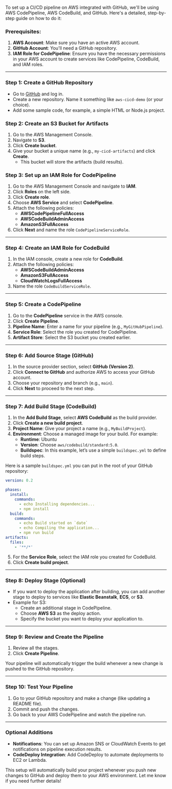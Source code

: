 To set up a CI/CD pipeline on AWS integrated with GitHub, we'll be using AWS CodePipeline, AWS CodeBuild, and GitHub. Here's a detailed, step-by-step guide on how to do it:

### Prerequisites:
1. **AWS Account**: Make sure you have an active AWS account.
2. **GitHub Account**: You'll need a GitHub repository.
3. **IAM Role for CodePipeline**: Ensure you have the necessary permissions in your AWS account to create services like CodePipeline, CodeBuild, and IAM roles.

---

### Step 1: **Create a GitHub Repository**
- Go to [GitHub](https://github.com/) and log in.
- Create a new repository. Name it something like `aws-cicd-demo` (or your choice).
- Add some sample code, for example, a simple HTML or Node.js project.

### Step 2: **Create an S3 Bucket for Artifacts**
1. Go to the AWS Management Console.
2. Navigate to **S3**.
3. Click **Create bucket**.
4. Give your bucket a unique name (e.g., `my-cicd-artifacts`) and click **Create**.
   - This bucket will store the artifacts (build results).

### Step 3: **Set up an IAM Role for CodePipeline**
1. Go to the AWS Management Console and navigate to **IAM**.
2. Click **Roles** on the left side.
3. Click **Create role**.
4. Choose **AWS Service** and select **CodePipeline**.
5. Attach the following policies:
   - **AWSCodePipelineFullAccess**
   - **AWSCodeBuildAdminAccess**
   - **AmazonS3FullAccess**
6. Click **Next** and name the role `CodePipelineServiceRole`.

---

### Step 4: **Create an IAM Role for CodeBuild**
1. In the IAM console, create a new role for **CodeBuild**.
2. Attach the following policies:
   - **AWSCodeBuildAdminAccess**
   - **AmazonS3FullAccess**
   - **CloudWatchLogsFullAccess**
3. Name the role `CodeBuildServiceRole`.

---

### Step 5: **Create a CodePipeline**
1. Go to the **CodePipeline** service in the AWS console.
2. Click **Create Pipeline**.
3. **Pipeline Name**: Enter a name for your pipeline (e.g., `MyGitHubPipeline`).
4. **Service Role**: Select the role you created for CodePipeline.
5. **Artifact Store**: Select the S3 bucket you created earlier.

---

### Step 6: **Add Source Stage (GitHub)**
1. In the source provider section, select **GitHub (Version 2)**.
2. Click **Connect to GitHub** and authorize AWS to access your GitHub account.
3. Choose your repository and branch (e.g., `main`).
4. Click **Next** to proceed to the next step.

---

### Step 7: **Add Build Stage (CodeBuild)**
1. In the **Add Build Stage**, select **AWS CodeBuild** as the build provider.
2. Click **Create a new build project**.
3. **Project Name**: Give your project a name (e.g., `MyBuildProject`).
4. **Environment**: Choose a managed image for your build. For example:
   - **Runtime**: Ubuntu
   - **Version**: Choose `aws/codebuild/standard:5.0`.
   - **Buildspec**: In this example, let’s use a simple `buildspec.yml` to define build steps.

Here is a sample `buildspec.yml` you can put in the root of your GitHub repository:

```yaml
version: 0.2

phases:
  install:
    commands:
      - echo Installing dependencies...
      - npm install
  build:
    commands:
      - echo Build started on `date`
      - echo Compiling the application...
      - npm run build
artifacts:
  files:
    - '**/*'
```

5. For the **Service Role**, select the IAM role you created for CodeBuild.
6. Click **Create build project**.

---

### Step 8: **Deploy Stage (Optional)**
- If you want to deploy the application after building, you can add another stage to deploy to services like **Elastic Beanstalk**, **ECS**, or **S3**.
- Example for S3:
  - Create an additional stage in CodePipeline.
  - Choose **AWS S3** as the deploy action.
  - Specify the bucket you want to deploy your application to.

---

### Step 9: **Review and Create the Pipeline**
1. Review all the stages.
2. Click **Create Pipeline**.

Your pipeline will automatically trigger the build whenever a new change is pushed to the GitHub repository.

---

### Step 10: **Test Your Pipeline**
1. Go to your GitHub repository and make a change (like updating a README file).
2. Commit and push the changes.
3. Go back to your AWS CodePipeline and watch the pipeline run.

---

### Optional Additions
- **Notifications**: You can set up Amazon SNS or CloudWatch Events to get notifications on pipeline execution results.
- **CodeDeploy Integration**: Add CodeDeploy to automate deployments to EC2 or Lambda.

This setup will automatically build your project whenever you push new changes to GitHub and deploy them to your AWS environment. Let me know if you need further details!
